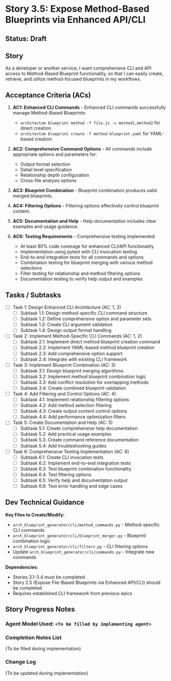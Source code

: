 # Story 3.5: Expose Method-Based Blueprints via Enhanced API/CLI

## Status: Draft

## Story

As a developer or another service, I want comprehensive CLI and API access to Method-Based Blueprint functionality, so that I can easily create, retrieve, and utilize method-focused blueprints in my workflows.

## Acceptance Criteria (ACs)

1. **AC1: Enhanced CLI Commands** - Enhanced CLI commands successfully manage Method-Based Blueprints:
   - `architectum blueprint method -f file.js -c method1,method2` for direct creation
   - `architectum blueprint create -f method-blueprint.yaml` for YAML-based creation

2. **AC2: Comprehensive Command Options** - All commands include appropriate options and parameters for:
   - Output format selection
   - Detail level specification
   - Relationship depth configuration
   - Cross-file analysis options

3. **AC3: Blueprint Combination** - Blueprint combination produces valid merged blueprints.

4. **AC4: Filtering Options** - Filtering options effectively control blueprint content.

5. **AC5: Documentation and Help** - Help documentation includes clear examples and usage guidance.

6. **AC6: Testing Requirements** - Comprehensive testing implemented:
   - At least 80% code coverage for enhanced CLI/API functionality
   - Implementation using pytest with CLI invocation testing
   - End-to-end integration tests for all commands and options
   - Combination testing for blueprint merging with various method selections
   - Filter testing for relationship and method filtering options
   - Documentation testing to verify help output and examples

## Tasks / Subtasks

- [ ] Task 1: Design Enhanced CLI Architecture (AC: 1, 2)
  - [ ] Subtask 1.1: Design method-specific CLI command structure
  - [ ] Subtask 1.2: Define comprehensive option and parameter sets
  - [ ] Subtask 1.3: Create CLI argument validation
  - [ ] Subtask 1.4: Design output format handling

- [ ] Task 2: Implement Method-Specific CLI Commands (AC: 1, 2)
  - [ ] Subtask 2.1: Implement direct method blueprint creation command
  - [ ] Subtask 2.2: Implement YAML-based method blueprint creation
  - [ ] Subtask 2.3: Add comprehensive option support
  - [ ] Subtask 2.4: Integrate with existing CLI framework

- [ ] Task 3: Implement Blueprint Combination (AC: 3)
  - [ ] Subtask 3.1: Design blueprint merging algorithms
  - [ ] Subtask 3.2: Implement method blueprint combination logic
  - [ ] Subtask 3.3: Add conflict resolution for overlapping methods
  - [ ] Subtask 3.4: Create combined blueprint validation

- [ ] Task 4: Add Filtering and Control Options (AC: 4)
  - [ ] Subtask 4.1: Implement relationship filtering options
  - [ ] Subtask 4.2: Add method selection filtering
  - [ ] Subtask 4.3: Create output content control options
  - [ ] Subtask 4.4: Add performance optimization filters

- [ ] Task 5: Create Documentation and Help (AC: 5)
  - [ ] Subtask 5.1: Create comprehensive help documentation
  - [ ] Subtask 5.2: Add practical usage examples
  - [ ] Subtask 5.3: Create command reference documentation
  - [ ] Subtask 5.4: Add troubleshooting guides

- [ ] Task 6: Comprehensive Testing Implementation (AC: 6)
  - [ ] Subtask 6.1: Create CLI invocation tests
  - [ ] Subtask 6.2: Implement end-to-end integration tests
  - [ ] Subtask 6.3: Test blueprint combination functionality
  - [ ] Subtask 6.4: Test filtering options
  - [ ] Subtask 6.5: Verify help and documentation output
  - [ ] Subtask 6.6: Test error handling and edge cases

## Dev Technical Guidance

**Key Files to Create/Modify:**
- `arch_blueprint_generator/cli/method_commands.py` - Method-specific CLI commands
- `arch_blueprint_generator/cli/blueprint_merger.py` - Blueprint combination logic
- `arch_blueprint_generator/cli/filters.py` - CLI filtering options
- Update `arch_blueprint_generator/cli/commands.py` - Integrate new commands

**Dependencies:**
- Stories 3.1-3.4 must be completed
- Story 2.5 (Expose File-Based Blueprints via Enhanced API/CLI) should be completed
- Requires established CLI framework from previous epics

## Story Progress Notes

### Agent Model Used: `<To be filled by implementing agent>`

### Completion Notes List
{To be filled during implementation}

### Change Log
{To be updated during implementation}
